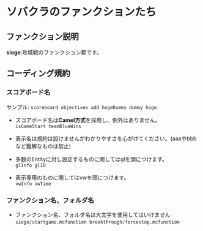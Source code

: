 # ソバクラのファンクションたち
## ファンクション説明
**siege**:攻城戦のファンクション郡です。
## コーディング規約
### スコアボード名
サンプル:
`scoreboard objectives add hogeDummy dummy hoge`  

- スコアボード名は**Camel方式**を採用し、例外はありません。  
`isGameStart teamBlueWins`  

- 表示名は規約は設けませんがわかりやすさを心がけてください。(aaaやbbbなど難解なものは禁止)

- 多数のEntityに対し設定するものに関してはglを頭につけます。  
`glInfo glID`

- 表示専用のものに関してはvwを頭につけます。  
`vwInfo vwTime`

### ファンクション名、フォルダ名
- ファンクション名、フォルダ名は大文字を使用してはいけません
`siege/startgame.mcfunction breakthrough/forcestop.mcfunction`  
